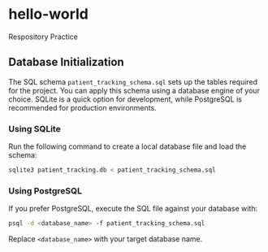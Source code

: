 # hello-world
Respository Practice

## Database Initialization

The SQL schema `patient_tracking_schema.sql` sets up the tables required for the project. You can apply this schema using a database engine of your choice. SQLite is a quick option for development, while PostgreSQL is recommended for production environments.

### Using SQLite

Run the following command to create a local database file and load the schema:

```bash
sqlite3 patient_tracking.db < patient_tracking_schema.sql
```

### Using PostgreSQL

If you prefer PostgreSQL, execute the SQL file against your database with:

```bash
psql -d <database_name> -f patient_tracking_schema.sql
```

Replace `<database_name>` with your target database name.
